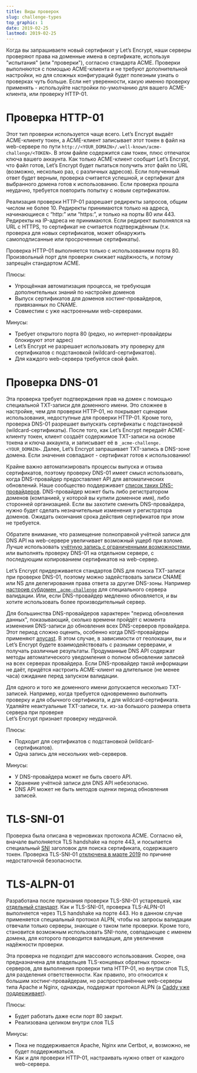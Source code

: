 ```yaml
---
title: Виды проверок
slug: challenge-types
top_graphic: 1
date: 2019-02-25
lastmod: 2019-02-25
---
```


Когда вы запрашиваете новый сертификат у Let’s Encrypt, наши серверы проверяют 
права на доменные имена в сертификате, используя "испытания" (или "проверки"), 
согласно стандарта ACME. Проверки выполняются с помощью ACME-клиента и не требуют 
дополнительной настройки, но для сложных конфигураций будет полезным узнать о 
проверках чуть больше. Если нет уверенности, какую именно проверку
применять - используйте настройки по-умолчанию для вашего ACME-клиента, 
или проверку HTTP-01.

# Проверка HTTP-01

Этот тип проверки используется чаще всего. Let’s Encrypt выдаёт ACME-клиенту токен,
а ACME-клиент записывает этот токен в файл на web-сервере по пути
`http://<YOUR_DOMAIN>/.well-known/acme-challenge/<TOKEN>`. В этом файле содержится 
сам токен, плюс отпечаток ключа вашего аккаунта. Как только ACME-клиент сообщит
Let’s Encrypt, что файл готов, Let’s Encrypt будет пытаться получить этот файл 
по URL (возможно, несколько раз, с различных адресов). Если полученный ответ будет
верным, проверка считается успешной, и сертификат для выбранного домена готов к использованию.
Если проверка прошла неудачно, требуется повторить попытку с новым сертификатом. 

Реализация проверки HTTP-01 разрешает редиректы запросов, общим числом не более 10. 
Редиректы принимаются только на адреса, начинающиеся с “http:” или “https:”, 
и только на порты 80 или 443. Редиректы на IP-адреса не принимаются. Если редирект выполнялся на 
URL c HTTPS, то сертификат не считается подтверждённым (т.к. проверка для новых сертификатов, 
может обнаружить самоподписанные или просроченные сертификаты).

Проверка HTTP-01 выполняется только с использованием порта 80. Произвольный порт
для проверки снижает надёжность, и потому запрещён стандартом ACME.

Плюсы:

 - Упрощённая автоматизация процесса, не требующая дополнительных знаний по настройке доменов
 - Выпуск сертификатов для доменов хостинг-провайдеров, привязанных по CNAME.
 - Совместим с уже настроенными web-серверами.
 
 Минусы:
 
 - Требует открытого порта 80 (редко, но интернет-провайдеры блокируют этот адрес)
 - Let’s Encrypt не разрешает использовать эту проверку для сертификатов с подстановкой 
 (wildcard-сертификатов).
 - Для каждого web-сервера требуется свой файл.

# Проверка DNS-01

Эта проверка требует подтверждения прав на домен с помощью специальной TXT-записи для 
доменного имени. Это сложнее в настройке, чем для проверки HTTP-01, но покрывает 
сценарии использования, недоступные для проверки HTTP-01. Кроме того, проверка DNS-01
разрешает выпускать сертификаты с подстановкой (wildcard-сертификаты). 
После того, как Let’s Encrypt передаёт ACME-клиенту токен, клиент создаёт содержимое TXT-записи 
на основе токена и ключа аккаунта, и записывает её в `_acme-challenge.<YOUR_DOMAIN>`.
Далее, Let’s Encrypt запрашивает TXT-запись в DNS-зоне домена. Если значения совпадают - 
сертификат готов к использованию!

Крайне важно автоматизировать процессы выпуска и отзыва сертификатов, поэтому проверку DNS-01
имеет смысл использовать, когда DNS-провайдер предоставляет API для автоматических
обновлений. Наше сообщество поддерживает [список таких DNS-провайдеров][dns-api-providers].
DNS-провайдер может быть либо регистратором доменов (компанией, у которой вы купили
доменное имя), либо сторонней организацией. Если вы захотите сменить DNS-провайдера, нужно
будет сделать незначительные изменения у регистратора доменов. Ожидать окончания срока
действия сертификатов при этом не требуется.

Обратите внимание, что размещение полноправной учётной записи для DNS API на web-сервере
увеличивает возможный ущерб при взломе. Лучше использовать 
[учётную запись с ограниченными возможностями][securing-dns-credentials], или выполнять 
проверку DNS-01 на отдельном сервере, с последующим копированием сертификатов на web-сервер.

Let’s Encrypt придерживается стандартов DNS для поиска TXT-записи при проверке DNS-01, 
поэтому можно задействовать записи CNAME или NS для делегирования права ответа за другие DNS-зоны. 
Например [настроив субдомен `_acme-challenge`][securing-dns-credentials] для специального 
сервера валидации. Или, если DNS-провайдер медленно обновляется, и вы хотите использовать
более производительный сервер.

Для большинства DNS-провайдеров характерен "период обновления данных", показывающий,
сколько времени пройдёт с момента изменения DNS-записи до обновления всех DNS-серверов 
провайдера. Этот период сложно оценить, особенно когда DNS-провайдеры применяют 
[anycast]. В этом случае, в зависимости от геолокации, вы и Let’s Encrypt будете взаимодействовать с разными серверами, 
и получать различные результаты. Продуманные DNS API содержат методы автоматического уведомления о полном
обновлении записей на всех серверах провайдера. Если DNS-провайдер такой информации не даёт, 
придётся настроить ACME-клиент на длительное (не менее часа) ожидание перед запуском 
валидации.

Для одного и того же доменного имени допускается несколько TXT-записей. Например, когда требуется
одновременно выполнить проверку и для обычного сертификата, и для wildcard-сертификата. Удаляйте неактуальные 
TXT-записи, т.к. из-за большого размера ответа сервера при проверке   
Let’s Encrypt признает проверку неудачной.

Плюсы:

 - Подходит для сертификатов с подстановкой (wildcard-сертификатов).
 - Одна запись для нескольких web-серверов.
 
Минусы:

 - У DNS-провайдера может не быть своего API.
 - Хранение учётной записи для DNS API небезопасно.
 - DNS API может не быть методов оценки период обновления записей.
 
# TLS-SNI-01

Проверка была описана в черновиках протокола ACME. 
Согласно ей, вначале выполняется TLS handshake на порте 443, и посылается
специальный [SNI] заголовок для поиска сертификата, содержашего токен.
Проверка TLS-SNI-01 [отключена в марте 2019][tls-sni-disablement]
по причине недостаточной безопасности.

# TLS-ALPN-01

Разработана после признания проверки TLS-SNI-01 устаревшей, 
как [отдельный стандарт][tls-alpn]. Как и TLS-SNI-01, проверка TLS-ALPN-01
выполняется через TLS handshake на порте 443. Но в данном случае применяется
специальный протокол ALPN, чтобы на запросы валидации отвечали только серверы,
знающие о таком типе проверки. Кроме того, становится возможным использовать 
SNI-поле, совпадающее с именем домена, для которого проводится валидация,
для увеличения надёжности проверки.

Эта проверка не подходит для массового использования. Скорее, она предназначена
для владельцев TLS-концевых обратных прокси-серверов, для выполнения проверки 
типа HTTP-01, но внутри слоя TLS, для разделения ответственности. Как правило,
это относится к большим хостинг-провайдерам, но распространённые web-серверы типа
Apache и Nginx, однажды, поддержат протокол ALPN (а [Caddy уже поддерживает][caddy-tls-alpn]).

Плюсы:

 - Будет работать даже если порт 80 закрыт.
 - Реализована целиком внутри слоя TLS
 
Минусы:

 - Пока не поддерживается Apache, Nginx или Certbot, и, возможно, не будет поддерживаться.
 - Как и для проверки HTTP-01, настраивать нужно ответ от каждого web-сервера.

[dns-api-providers]: https://community.letsencrypt.org/t/dns-providers-who-easily-integrate-with-lets-encrypt-dns-validation/86438
[securing-dns-credentials]: https://www.eff.org/deeplinks/2018/02/technical-deep-dive-securing-automation-acme-dns-challenge-validation
[anycast]: https://en.wikipedia.org/wiki/Anycast
[SNI]: https://en.wikipedia.org/wiki/Server_Name_Indication
[tls-sni-disablement]: https://community.letsencrypt.org/t/march-13-2019-end-of-life-for-all-tls-sni-01-validation-support/74209
[tls-alpn]: https://tools.ietf.org/html/draft-ietf-acme-tls-alpn-01
[caddy-tls-alpn]: https://caddy.community/t/caddy-supports-the-acme-tls-alpn-challenge/4860
